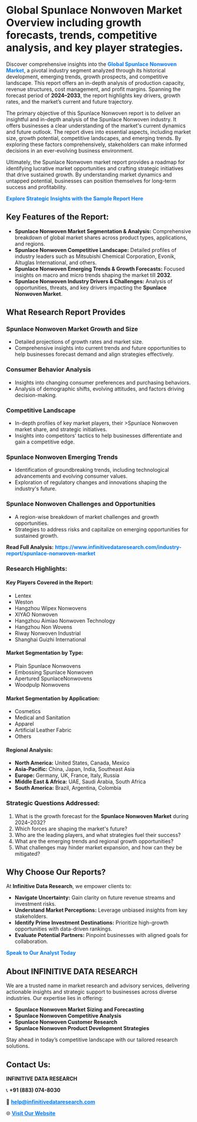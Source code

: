 <h1>Global Spunlace Nonwoven Market Overview including growth forecasts, trends, competitive analysis, and key player strategies.</h1>
<p>
Discover comprehensive insights into the 
<a href="https://www.infinitivedataresearch.com/industry-report/spunlace-nonwoven-market" rel="dofollow" style="color: #007BFF; text-decoration: none;"><strong>Global Spunlace Nonwoven Market</strong></a>, a pivotal industry segment analyzed through its historical development, emerging trends, growth prospects, and competitive landscape. This report offers an in-depth analysis of production capacity, revenue structures, cost management, and profit margins. Spanning the forecast period of <strong>2024–2033</strong>, the report highlights key drivers, growth rates, and the market’s current and future trajectory.
</p>
<p>
The primary objective of this Spunlace Nonwoven report is to deliver an insightful and in-depth analysis of the Spunlace Nonwoven industry. It offers businesses a clear understanding of the market's current dynamics and future outlook. The report dives into essential aspects, including market size, growth potential, competitive landscapes, and emerging trends. By exploring these factors comprehensively, stakeholders can make informed decisions in an ever-evolving business environment.
</p>
<p>
Ultimately, the Spunlace Nonwoven market report provides a roadmap for identifying lucrative market opportunities and crafting strategic initiatives that drive sustained growth. By understanding market dynamics and untapped potential, businesses can position themselves for long-term success and profitability.
</p>
<p>
<a href="https://www.infinitivedataresearch.com/request-sample/reportId=105995" style="color: #007BFF; text-decoration: none;"><strong>Explore Strategic Insights with the Sample Report Here</strong></a>
</p>

<h2>Key Features of the Report:</h2>
<ul>
<li><strong>Spunlace Nonwoven Market Segmentation & Analysis:</strong> Comprehensive breakdown of global market shares across product types, applications, and regions.</li>
<li><strong>Spunlace Nonwoven Competitive Landscape:</strong> Detailed profiles of industry leaders such as Mitsubishi Chemical Corporation, Evonik, Altuglas International, and others.</li>
<li><strong>Spunlace Nonwoven Emerging Trends & Growth Forecasts:</strong> Focused insights on macro and micro trends shaping the market till <strong>2032</strong>.</li>
<li><strong>Spunlace Nonwoven Industry Drivers & Challenges:</strong> Analysis of opportunities, threats, and key drivers impacting the <strong>Spunlace Nonwoven Market</strong>.</li>
</ul>

<h2>What Research Report Provides</h2>
<h3>Spunlace Nonwoven Market Growth and Size</h3>
<ul>
<li>Detailed projections of growth rates and market size.</li>
<li>Comprehensive insights into current trends and future opportunities to help businesses forecast demand and align strategies effectively.</li>
</ul>

<h3>Consumer Behavior Analysis</h3>
<ul>
<li>Insights into changing consumer preferences and purchasing behaviors.</li>
<li>Analysis of demographic shifts, evolving attitudes, and factors driving decision-making.</li>
</ul>

<h3>Competitive Landscape</h3>
<ul>
<li>In-depth profiles of key market players, their >Spunlace Nonwoven market share, and strategic initiatives.</li>
<li>Insights into competitors' tactics to help businesses differentiate and gain a competitive edge.</li>
</ul>

<h3>Spunlace Nonwoven Emerging Trends</h3>
<ul>
<li>Identification of groundbreaking trends, including technological advancements and evolving consumer values.</li>
<li>Exploration of regulatory changes and innovations shaping the industry's future.</li>
</ul>

<h3>Spunlace Nonwoven Challenges and Opportunities</h3>
<ul>
<li>A region-wise breakdown of market challenges and growth opportunities.</li>
<li>Strategies to address risks and capitalize on emerging opportunities for sustained growth.</li>
</ul>
<p><strong>Read Full Analysis:</strong> <a href="https://www.infinitivedataresearch.com/industry-report/spunlace-nonwoven-market" rel="dofollow" style="color: #007BFF; text-decoration: none;"><strong>https://www.infinitivedataresearch.com/industry-report/spunlace-nonwoven-market</strong></a></p>
<h3>Research Highlights:</h3>
<h4>Key Players Covered in the Report:</h4>
<ul><li>Lentex</li><li>Weston</li><li>Hangzhou Wipex Nonwovens</li><li>XIYAO Nonwoven</li><li>Hangzhou Aimiao Nonwoven Technology</li><li>Hangzhou Non Wovens</li><li>Riway Nonwoven Industrial</li><li>Shanghai Guizhi International</li></ul>
<h4>Market Segmentation by Type:</h4>
<ul><li>Plain Spunlace Nonwovens</li><li>Embossing Spunlace Nonwoven</li><li>Apertured SpunlaceNonwovens</li><li>Woodpulp Nonwovens</li></ul>
<h4>Market Segmentation by Application:</h4>
<ul><li>Cosmetics</li><li>Medical and Sanitation</li><li>Apparel</li><li>Artificial Leather Fabric</li><li>Others</li></ul>

<h4>Regional Analysis:</h4>
<ul>
<li><strong>North America:</strong> United States, Canada, Mexico</li>
<li><strong>Asia-Pacific:</strong> China, Japan, India, Southeast Asia</li>
<li><strong>Europe:</strong> Germany, UK, France, Italy, Russia</li>
<li><strong>Middle East & Africa:</strong> UAE, Saudi Arabia, South Africa</li>
<li><strong>South America:</strong> Brazil, Argentina, Colombia</li>
</ul>

<h3>Strategic Questions Addressed:</h3>
<ol>
<li>What is the growth forecast for the <strong>Spunlace Nonwoven Market</strong> during 2024–2032?</li>
<li>Which forces are shaping the market's future?</li>
<li>Who are the leading players, and what strategies fuel their success?</li>
<li>What are the emerging trends and regional growth opportunities?</li>
<li>What challenges may hinder market expansion, and how can they be mitigated?</li>
</ol>

<h2>Why Choose Our Reports?</h2>
<p>At <strong>Infinitive Data Research</strong>, we empower clients to:</p>
<ul>
<li><strong>Navigate Uncertainty:</strong> Gain clarity on future revenue streams and investment risks.</li>
<li><strong>Understand Market Perceptions:</strong> Leverage unbiased insights from key stakeholders.</li>
<li><strong>Identify Prime Investment Destinations:</strong> Prioritize high-growth opportunities with data-driven rankings.</li>
<li><strong>Evaluate Potential Partners:</strong> Pinpoint businesses with aligned goals for collaboration.</li>
</ul>
<p><a href="https://www.infinitivedataresearch.com/industry-report/spunlace-nonwoven-market" rel="dofollow" style="color: #007BFF; text-decoration: none;"><strong>Speak to Our Analyst Today</strong></a></p>

<h2>About INFINITIVE DATA RESEARCH</h2>
<p>We are a trusted name in market research and advisory services, delivering actionable insights and strategic support to businesses across diverse industries. Our expertise lies in offering:</p>
<ul>
<li><strong>Spunlace Nonwoven Market Sizing and Forecasting</strong></li>
<li><strong>Spunlace Nonwoven Competitive Analysis</strong></li>
<li><strong>Spunlace Nonwoven Customer Research</strong></li>
<li><strong>Spunlace Nonwoven Product Development Strategies</strong></li>
</ul>
<p>Stay ahead in today’s competitive landscape with our tailored research solutions.</p>

<h2>Contact Us:</h2>
<p><strong>INFINITIVE DATA RESEARCH</strong></p>
<p>📞 <strong>+91 (883) 074-8030</strong></p>
<p>📧 <strong><a href="mailto:help@infinitivedataresearch.com" style="color: #007BFF;">help@infinitivedataresearch.com</a></strong></p>
<p>🌐 <strong><a href="https://www.infinitivedataresearch.com" rel="dofollow" style="color: #007BFF;">Visit Our Website</a></strong></p>